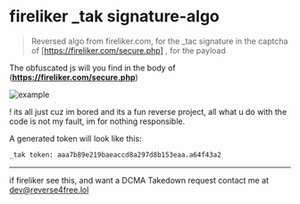 # fireliker _tak signature-algo
> Reversed algo from fireliker.com, for the _tac signature in the captcha of [https://fireliker.com/secure.php] , for the payload <br>

The obfuscated js will you find in the body of (**https://fireliker.com/secure.php**)

![example](https://github.com/h9nt/fireliker-_tak-signature-algo/assets/63129066/3cc9df0d-9cc9-4eb6-a78d-9b39bebde883)


! its all just cuz im bored and its a fun reverse project, all what u do with the code is not my fault, im for nothing responsible.

A generated token will look like this: 

```bash
_tak token: aaa7b89e219baeaccd8a297d8b153eaa.a64f43a2
```
<hr>

if fireliker see this, and want a DCMA Takedown request contact me at dev@reverse4free.lol
